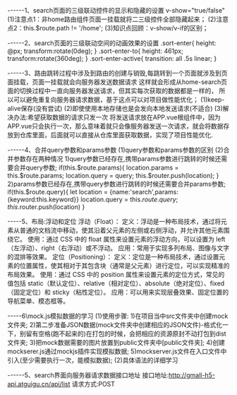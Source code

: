 ------1、search页面的三级联动控件的显示和隐藏的设置
        v-show="true/false"
        (1)注意点1：非home路由组件页面一挂载就将二三级控件全部隐藏起来；
        (2)注意点2：this.$route.path != '/home';
        (3)知识点回顾：v-show/v-if的区别；

------2、search页面的三级联动空间的动画效果的设置
        <transition name='sort'>
            <!-- 包裹的控件 -->
        </transition>
        <!-- 动画进入效果 -->
        .sort-enter{
            height: @px;
            transform:rotate(0deg);
        }
        <!-- 动画离开效果设置 -->
        .sort-enter-to{
            height: 461px;
            transform:rotate(360deg);
        }
        <!-- 定义动画时间和速率 -->
        .sort-enter-active{
            transition: all .5s linear;
        }

------3、路由跳转过程中涉及到路由的创建与销毁,每跳转到一个页面就涉及到页面挂载，页面一挂载就会向服务器发送数据请求
        这样就会形成从home-search页面的切换过程中一直向服务器发送请求，但其实每次获取的数据都是一样的，
        所以可以避免重复向服务器请求数据，基于这点可以对项目做性能优化；
        (1)keep-alive保存(没有尝试)
        (2)即使使用本地存储也是会发向本地发送请求(不适合)
        (3)解决办法:希望获取数据的请求只发一次 将发送请求放在APP.vue根组件中，因为APP.vue只会执行一次，那么意味着就只会像服务器发送一次请求，就会将数据存放到仓库里面，后面就可以直接从仓库里面获取数据，实现了项目性能优化.


------4、合并query参数和params参数
        (1)query参数和params参数的区别
        (2)合并参数存在两种情况
            1)query参数已经存在,携带params参数进行跳转的时候还需要合并query参数;
            if(this.$route.params){
                location.params = this.$route.params;
                location.query = query;
                this.$router.push(location);
            }
            2)params参数已经存在,携带query参数进行跳转的时候还需要合并params参数;
            if(this.$route.query){
                let location = {name:'search',params:{keyword:this.keyword}}
                location.query = this.$route.query;
                this.$router.push(location)
            }

-----5、布局:浮动和定位
    浮动（Float）：
        定义：浮动是一种布局技术，通过将元素从普通的文档流中移动，使其沿着父元素的左侧或右侧浮动，并允许其他元素围绕它。
        使用：通过 CSS 中的 float 属性来设置元素的浮动方向，可以设置为 left（左浮动）、right（右浮动）或不浮动。
        应用：常用于实现多列布局、图像与文字的混排等效果。
    定位（Positioning）：
        定义：定位是一种布局技术，通过设置元素的位置属性，使其相对于其包含块（通常是父元素）进行定位，可以实现精准的布局效果。
        使用：通过 CSS 中的 position 属性来设置元素的定位方式，常见的值包括 static（默认定位）、relative（相对定位）、absolute（绝对定位）、fixed（固定定位）和 sticky（粘性定位）。
    应用：可以用来实现层叠效果、固定位置的导航菜单、模态框等。

-----6\mock.js模拟数据的学习
    (1)使用步骤:
        1)在项目当中src文件夹中创建mock文件夹;
        2)第二步准备JSON数据(mock文件夹中创建相应的JSON文件)-格式化一下，别留有空格(跑不起来的)在打包的时候，会把相应的资源原封不动打包到dist文件夹;
        3)把mock数据需要的图片放置到public文件夹中[public文件夹];
        4)创建mockserer.js通过mockjs插件实现模拟数据;
        5)mockserver.js文件在入口文件中引入(至少需要执行一次，能模拟数据);
    (2)具体语法的详细学习

        
------5、search界面向服务器请求数据接口地址
        接口地址:http://gmall-h5-api.atguigu.cn/api/list
        请求方式:POST
